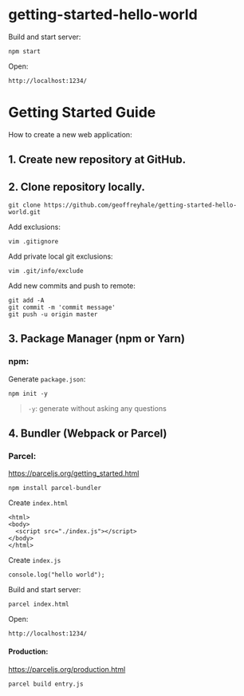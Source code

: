 # getting-started-hello-world

Build and start server:

```
npm start
```

Open:

`http://localhost:1234/`

# Getting Started Guide

How to create a new web application:

## 1. Create new repository at GitHub.
## 2. Clone repository locally.

```
git clone https://github.com/geoffreyhale/getting-started-hello-world.git
```

Add exclusions:

```
vim .gitignore
```

Add private local git exclusions:
  
```
vim .git/info/exclude
```

Add new commits and push to remote:

```
git add -A
git commit -m 'commit message'
git push -u origin master
```

## 3. Package Manager (npm or Yarn)

### npm:

Generate `package.json`:

```
npm init -y
```

> `-y`: generate without asking any questions

## 4. Bundler (Webpack or Parcel)

### Parcel:

https://parceljs.org/getting_started.html

```
npm install parcel-bundler

```

Create `index.html`

```
<html>
<body>
  <script src="./index.js"></script>
</body>
</html>
```

Create `index.js`

```
console.log("hello world");
```

Build and start server:

```
parcel index.html
```

Open:

`http://localhost:1234/`

#### Production:

https://parceljs.org/production.html

```
parcel build entry.js
```


